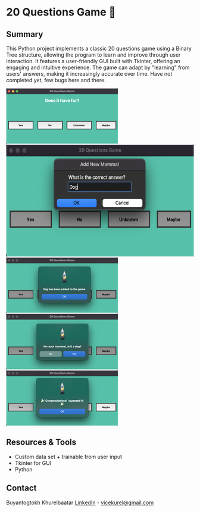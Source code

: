 # 20 Questions Game :crystal_ball:


## Summary

This Python project implements a classic 20 questions game using a Binary Tree structure, allowing the program to learn and improve through user interaction. It features a user-friendly GUI built with Tkinter, offering an engaging and intuitive experience. The game can adapt by "learning" from users' answers, making it increasingly accurate over time. Have not completed yet, few bugs here and there. 

<img src="imgs/module.png" width="300">
<img src="imgs/1.png" height="300">
<img src="imgs/2.png" width="300">
<img src="imgs/3.png" width="300">
<img src="imgs/4.png" width="300">




## Resources & Tools
- Custom data set + trainable from user input
- Tkinter for GUI
- Python

## Contact
Buyantogtokh Khurelbaatar [LinkedIn](https://www.linkedin.com/in/khurel/) - vicekurel@gmail.com 